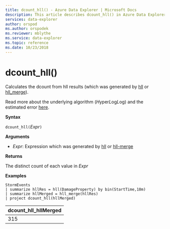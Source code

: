```yaml
---
title: dcount_hll() - Azure Data Explorer | Microsoft Docs
description: This article describes dcount_hll() in Azure Data Explorer.
services: data-explorer
author: orspod
ms.author: orspodek
ms.reviewer: mblythe
ms.service: data-explorer
ms.topic: reference
ms.date: 10/23/2018
---
```

# dcount_hll()

Calculates the dcount from hll results (which was generated by [hll](hll-aggfunction.md) or [hll_merge](hll-merge-aggfunction.md)).

Read more about the underlying algorithm (*H*yper*L*og*L*og) and the estimated error [here](dcount-aggfunction.md#estimation-error-of-dcount).

**Syntax**

`dcount_hll(`*Expr*`)`

**Arguments**

* *Expr*: Expression which was generated by [hll](hll-aggfunction.md) or [hll-merge](hll-merge-aggfunction.md)

**Returns**

The distinct count of each value in *Expr*

**Examples**

```kusto
StormEvents
| summarize hllRes = hll(DamageProperty) by bin(StartTime,10m)
| summarize hllMerged = hll_merge(hllRes)
| project dcount_hll(hllMerged)
```

|dcount_hll_hllMerged|
|---|
|315|